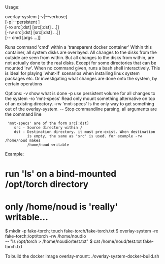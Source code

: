 
Usage:

overlay-system [-v|--verbose] \
               [-p|--persistent <name>] \
               [-ro src[:dst] [src[:dst] ...]] \
               [-rw src[:dst] [src[:dst] ...]] \
               [-- cmd [args ...]]

   Runs command 'cmd' within a 'transparent docker container'
   Within this container, all system disks are overlayed.
   All changes to the disks from the outside are seen from within.
   But all changes to the disks from within, are not actually done
   to the real disks. Except for some directories that can be
   mounted 'rw'. When no command given, runs a bash shell interactively.
   This is ideal for playing 'what-if' scenarios when installing linux 
   system packages etc. Or investigating what changes are done onto the
   system, by certain operations
  

   Options:
     -v  show what is done
     -p  use persistent volume <name> for all changes to the system
     -ro 'mnt-specs' Read only mount something alternative on top of an existing directory.
     -rw 'mnt-specs' Is the only way to get something out of the overlay-system.
     --  Stop commandline parsing, all arguments are the command line

     'mnt-specs' are of the form src[:dst]
        src - Source directory within /
        dst - Destination directory. it must pre-exist. When destination
              is empty, the same as 'src' is used. for example -rw /home/noud makes
              /home/noud writable

Example:
   # run 'ls' on a bind-mounted /opt/torch directory
   #          only /home/noud is 'really' writable...
   $ mkdir -p fake-torch; touch fake-torch/fake-torch.txt
   $ overlay-system -ro fake-torch:/opt/torch -rw /home/noudio \
                    -- "ls /opt/torch > /home/noudio/test.txt"
   $ cat /home/noud/test.txt
   fake-torch.txt

To build the docker image overlay-mount:
   ./overlay-system-docker-build.sh
